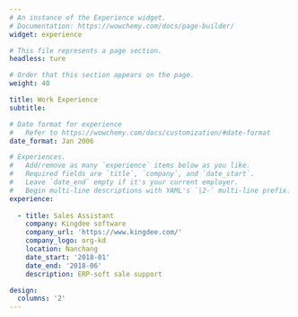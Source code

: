```yaml
---
# An instance of the Experience widget.
# Documentation: https://wowchemy.com/docs/page-builder/
widget: experience

# This file represents a page section.
headless: ture

# Order that this section appears on the page.
weight: 40

title: Work Experience
subtitle:

# Date format for experience
#   Refer to https://wowchemy.com/docs/customization/#date-format
date_format: Jan 2006

# Experiences.
#   Add/remove as many `experience` items below as you like.
#   Required fields are `title`, `company`, and `date_start`.
#   Leave `date_end` empty if it's your current employer.
#   Begin multi-line descriptions with YAML's `|2-` multi-line prefix.
experience:
        
  - title: Sales Assistant
    company: Kingdee software
    company_url: 'https://www.kingdee.com/'
    company_logo: org-kd
    location: Nanchang
    date_start: '2018-01'
    date_end: '2018-06'
    description: ERP-soft sale support

design:
  columns: '2'
---
```

